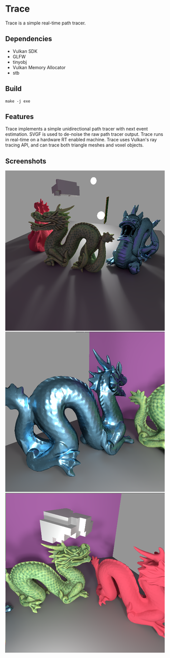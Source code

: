 # Trace
Trace is a simple real-time path tracer.

## Dependencies
- Vulkan SDK
- GLFW
- tinyobj
- Vulkan Memory Allocator
- stb

## Build
```
make -j exe
```

## Features
Trace implements a simple unidirectional path tracer with next event estimation. SVGF is used to de-noise the raw path tracer output. Trace runs in real-time on a hardware RT enabled machine. Trace uses Vulkan's ray tracing API, and can trace both triangle meshes and voxel objects.

## Screenshots

![screenshot1](screenshots/screenshot1.png)
![screenshot2](screenshots/screenshot2.png)
![screenshot3](screenshots/screenshot3.png)
